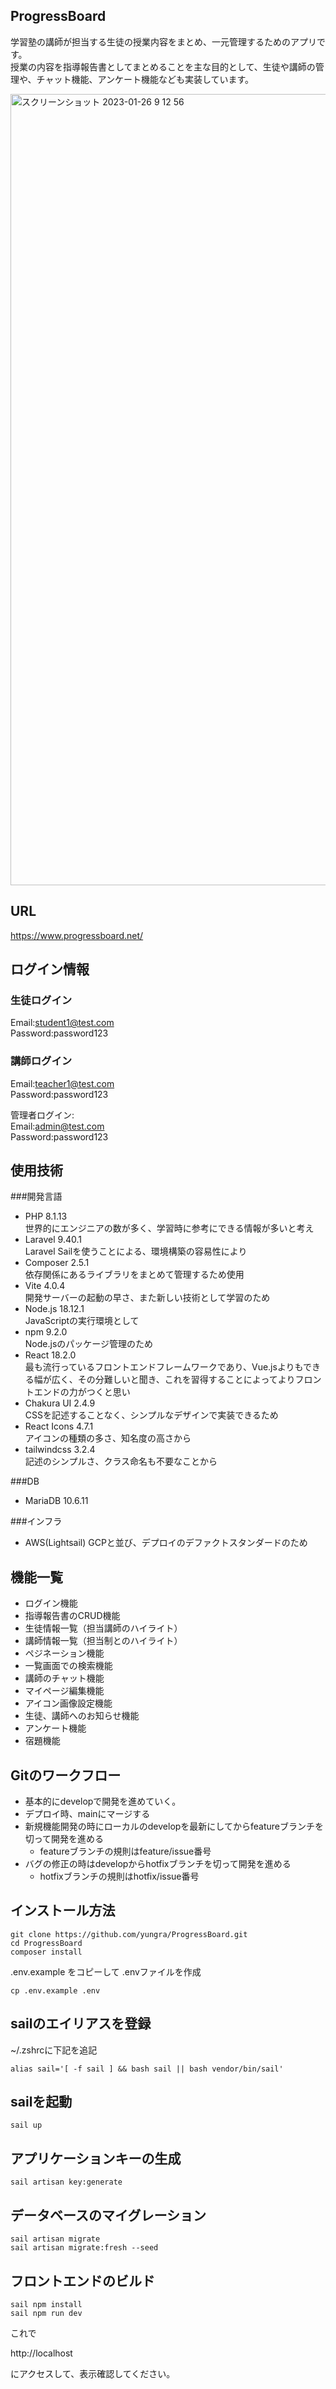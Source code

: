 ## ProgressBoard

学習塾の講師が担当する生徒の授業内容をまとめ、一元管理するためのアプリです。  
授業の内容を指導報告書としてまとめることを主な目的として、生徒や講師の管理や、チャット機能、アンケート機能なども実装しています。  

<img width="1266" alt="スクリーンショット 2023-01-26 9 12 56" src="https://user-images.githubusercontent.com/110993223/214723296-cf910d57-1d9d-4142-af73-2e2ae0b8b7e0.png">


## URL
https://www.progressboard.net/

## ログイン情報
### 生徒ログイン  
Email:student1@test.com  
Password:password123  

### 講師ログイン
Email:teacher1@test.com  
Password:password123  

管理者ログイン:  
Email:admin@test.com  
Password:password123  

## 使用技術
###開発言語
- PHP 8.1.13  
世界的にエンジニアの数が多く、学習時に参考にできる情報が多いと考え
- Laravel 9.40.1  
Laravel Sailを使うことによる、環境構築の容易性により  
- Composer 2.5.1  
依存関係にあるライブラリをまとめて管理するため使用
- Vite 4.0.4  
開発サーバーの起動の早さ、また新しい技術として学習のため
- Node.js 18.12.1  
JavaScriptの実行環境として
- npm 9.2.0  
Node.jsのパッケージ管理のため
- React 18.2.0  
最も流行っているフロントエンドフレームワークであり、Vue.jsよりもできる幅が広く、その分難しいと聞き、これを習得することによってよりフロントエンドの力がつくと思い
- Chakura UI 2.4.9  
CSSを記述することなく、シンプルなデザインで実装できるため
- React Icons 4.7.1  
アイコンの種類の多さ、知名度の高さから
- tailwindcss 3.2.4  
記述のシンプルさ、クラス命名も不要なことから

###DB
- MariaDB 10.6.11

###インフラ
- AWS(Lightsail)
GCPと並び、デプロイのデファクトスタンダードのため

## 機能一覧
- ログイン機能  
- 指導報告書のCRUD機能  
- 生徒情報一覧（担当講師のハイライト）  
- 講師情報一覧（担当制とのハイライト）  
- ペジネーション機能  
- 一覧画面での検索機能
- 講師のチャット機能
- マイページ編集機能  
- アイコン画像設定機能
- 生徒、講師へのお知らせ機能  
- アンケート機能  
- 宿題機能  

## Gitのワークフロー
- 基本的にdevelopで開発を進めていく。
- デプロイ時、mainにマージする
- 新規機能開発の時にローカルのdevelopを最新にしてからfeatureブランチを切って開発を進める
  - featureブランチの規則はfeature/issue番号
- バグの修正の時はdevelopからhotfixブランチを切って開発を進める
  - hotfixブランチの規則はhotfix/issue番号

## インストール方法

```
git clone https://github.com/yungra/ProgressBoard.git
cd ProgressBoard
composer install
```

.env.example をコピーして .envファイルを作成
```
cp .env.example .env
```


## sailのエイリアスを登録

~/.zshrcに下記を追記
```
alias sail='[ -f sail ] && bash sail || bash vendor/bin/sail'
```


## sailを起動
```
sail up
```

## アプリケーションキーの生成
```
sail artisan key:generate
```


## データベースのマイグレーション
```
sail artisan migrate
sail artisan migrate:fresh --seed
```


## フロントエンドのビルド
```
sail npm install
sail npm run dev
```

これで

http://localhost

にアクセスして、表示確認してください。
